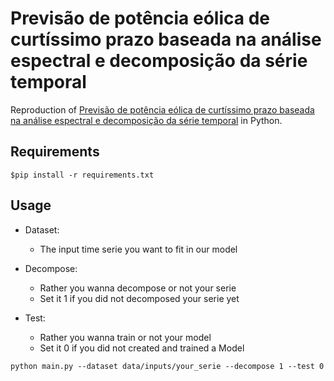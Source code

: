 # Previsão de potência eólica de curtíssimo prazo baseada na análise espectral e decomposição da série temporal
Reproduction of [Previsão de potência eólica de curtíssimo prazo baseada na análise espectral e decomposição da série temporal](https://repositorio.ufpe.br/bitstream/123456789/32495/1/DISSERTA%c3%87%c3%83O%20Lucas%20Cabral%20Fernandes.pdf) in Python.


## Requirements
```shell
$pip install -r requirements.txt 
```

## Usage

- Dataset: 
    
    - The input time serie you want to fit in our model

- Decompose:

    - Rather you wanna decompose or not your serie
    - Set it 1 if you did not decomposed your serie yet

- Test:

    - Rather you wanna train or not your model
    - Set it 0 if you did not created and trained a Model

```shell
python main.py --dataset data/inputs/your_serie --decompose 1 --test 0
```
